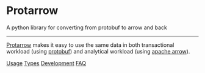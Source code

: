 # Protarrow

A python library for converting from protobuf to arrow and back

___

[Protarrow](https://github.com/tradewelltech/protarrow) makes it easy to use the same data in both transactional workload 
(using [protobuf](https://developers.google.com/protocol-buffers))
and analytical workload (using [apache arrow](https://arrow.apache.org/)).

[usage]: usage.md
[types]: types.md
[development]: development.md
[faq]: faq.md


<div class="text-center">
    <a href="usage/" class="btn btn-primary" role="button">Usage</a>
    <a href="types/" class="btn btn-primary" role="button">Types</a>
    <a href="development/"  class="btn btn-primary" role="button">Development</a>
    <a href="faq/"  class="btn btn-primary" role="button">FAQ</a>
</div>
